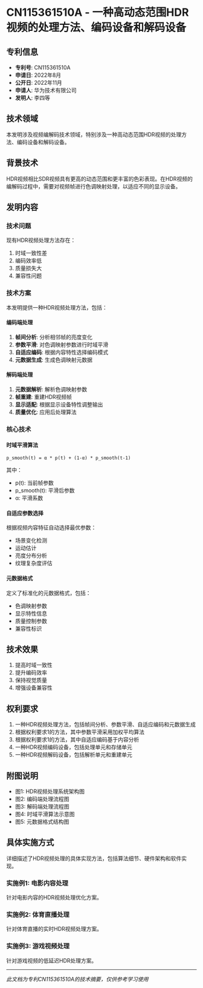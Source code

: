 # CN115361510A - 一种高动态范围HDR视频的处理方法、编码设备和解码设备

## 专利信息
- **专利号**: CN115361510A
- **申请日**: 2022年8月
- **公开日**: 2022年11月
- **申请人**: 华为技术有限公司
- **发明人**: 李四等

## 技术领域
本发明涉及视频编解码技术领域，特别涉及一种高动态范围HDR视频的处理方法、编码设备和解码设备。

## 背景技术
HDR视频相比SDR视频具有更高的动态范围和更丰富的色彩表现。在HDR视频的编解码过程中，需要对视频帧进行色调映射处理，以适应不同的显示设备。

## 发明内容

### 技术问题
现有HDR视频处理方法存在：
1. 时域一致性差
2. 编码效率低
3. 质量损失大
4. 兼容性问题

### 技术方案
本发明提供一种HDR视频处理方法，包括：

#### 编码端处理
1. **帧间分析**: 分析相邻帧的亮度变化
2. **参数平滑**: 对色调映射参数进行时域平滑
3. **自适应编码**: 根据内容特性选择编码模式
4. **元数据生成**: 生成色调映射元数据

#### 解码端处理
1. **元数据解析**: 解析色调映射参数
2. **帧重建**: 重建HDR视频帧
3. **显示适配**: 根据显示设备特性调整输出
4. **质量优化**: 应用后处理算法

### 核心技术

#### 时域平滑算法
```
p_smooth(t) = α * p(t) + (1-α) * p_smooth(t-1)
```

其中：
- p(t): 当前帧参数
- p_smooth(t): 平滑后参数
- α: 平滑系数

#### 自适应参数选择
根据视频内容特征自动选择最优参数：
- 场景变化检测
- 运动估计
- 亮度分布分析
- 纹理复杂度评估

#### 元数据格式
定义了标准化的元数据格式，包括：
- 色调映射参数
- 显示特性信息
- 质量控制参数
- 兼容性标识

## 技术效果
1. 提高时域一致性
2. 提升编码效率
3. 保持视觉质量
4. 增强设备兼容性

## 权利要求
1. 一种HDR视频处理方法，包括帧间分析、参数平滑、自适应编码和元数据生成
2. 根据权利要求1的方法，其中参数平滑采用加权平均算法
3. 根据权利要求1的方法，其中自适应编码基于内容分析
4. 一种HDR视频编码设备，包括处理单元和存储单元
5. 一种HDR视频解码设备，包括解析单元和重建单元

## 附图说明
- 图1: HDR视频处理系统架构图
- 图2: 编码端处理流程图
- 图3: 解码端处理流程图
- 图4: 时域平滑算法示意图
- 图5: 元数据格式结构图

## 具体实施方式
详细描述了HDR视频处理的具体实现方法，包括算法细节、硬件架构和软件实现。

### 实施例1: 电影内容处理
针对电影内容的HDR视频处理优化方案。

### 实施例2: 体育直播处理
针对体育直播的实时HDR视频处理方案。

### 实施例3: 游戏视频处理
针对游戏视频的低延迟HDR处理方案。

---
*此文档为专利CN115361510A的技术摘要，仅供参考学习使用*